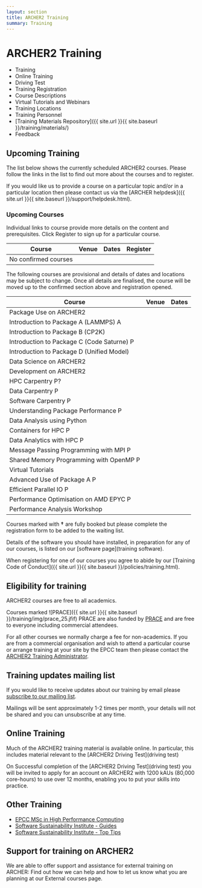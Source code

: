 ```yaml
---
layout: section
title: ARCHER2 Training
summary: Training 
---
```


# ARCHER2 Training #

* Training
* Online Training
* Driving Test
* Training Registration
* Course Descriptions
* Virtual Tutorials and Webinars
* Training Locations
* Training Personnel
* [Training Materials Repository]({{ site.url }}{{ site.baseurl }}/training/materials/)
* Feedback

## Upcoming Training

The list below shows the currently scheduled ARCHER2 courses. Please follow the links in the list to find out more about the courses and to register.

If you would like us to provide a course on a particular topic and/or in a particular location then please contact us via the [ARCHER helpdesk]({{ site.url }}{{ site.baseurl }}/support/helpdesk.html).

### Upcoming Courses

Individual links to course provide more details on the content and prerequisites. Click Register to sign up for a particular course.

| Course | Venue | Dates | Register |
|---     | ---   | ---   | ---      |
| No confirmed courses 	| | |	|

The following courses are provisional and details of dates and locations may be subject to change.
Once all details are finalised, the course will be moved up to the confirmed section above and registration opened.

| Course | Venue | Dates | 
|---     | ---   | ---   | 
| Package Use on ARCHER2	| | |	|
| Introduction to Package A (LAMMPS)	A		| | | |
| Introduction to Package B (CP2K)		| | | |
| Introduction to Package C (Code Saturne)	P		| | | |
| Introduction to Package D (Unified Model)		| | | |
| Data Science on ARCHER2		| | | |
| Development on ARCHER2		| | | |
| HPC Carpentry	P?		| | | |
| Data Carpentry	P		| | | |
| Software Carpentry	P		| | | |
| Understanding Package Performance	P		| | | |
| Data Analysis using Python		| | | |
| Containers for HPC	P		| | | |
| Data Analytics with HPC	P		| | | |
| Message Passing Programming with MPI	P		| | | |
| Shared Memory Programming with OpenMP	P		| | | |
| Virtual Tutorials		| | | |
| Advanced Use of Package A	P		| | | |
| Efficient Parallel IO	P		| | | |
| Performance Optimisation on AMD EPYC	P		| | | |
| Performance Analysis Workshop


Courses marked with **†** are fully booked but please complete the registration form to be added to the waiting list.

Details of the software you should have installed, in preparation for any of our courses, is listed on our [software page](training software).

When registering for one of our courses you agree to abide by our [Training Code of Conduct]({{ site.url }}{{ site.baseurl }}/policies/training.html).

## Eligibility for training

ARCHER2 courses are free to all academics.

Courses marked ![PRACE]({{ site.url }}{{ site.baseurl }}/training/img/prace_25.jfif) PRACE are also funded by [PRACE](http://www.prace-ri.eu/patcs-ptcs) and are free to everyone including commercial attendees.

For all other courses we normally charge a fee for non-academics. If you are from a commercial organisation and wish to attend a particular course or arrange training at your site by the EPCC team then please contact the [ARCHER2 Training Administrator](mailto:training@epcc.ed.ac.uk).

## Training updates mailing list

If you would like to receive updates about our training by email please [subscribe to our mailing list](https://www.jiscmail.ac.uk/cgi-bin/webadmin?SUBED1=ARCHER-TRAINING&A=1).

Mailings will be sent approximately 1-2 times per month, your details will not be shared and you can unsubscribe at any time.

## Online Training

Much of the ARCHER2 training material is available online. In particular, this includes material relevant to the [ARCHER2 Driving Test](driving test)

On Successful completion of the [ARCHER2 Driving Test](driving test) you will be invited to apply for an account on ARCHER2 with 1200 kAUs (80,000 core-hours) to use over 12 months, enabling you to put your skills into practice.

## Other Training

*    [EPCC MSc in High Performance Computing](http://www.epcc.ed.ac.uk/msc)
*   [ Software Sustainability Institute - Guides](http://www.software.ac.uk/resources/guides-everything)
*    [Software Sustainability Institute - Top Tips](http://www.software.ac.uk/resources/top-tips)

## Support for training on ARCHER2

We are able to offer support and assistance for external training on ARCHER: Find out how we can help and how to let us know what you are planning at our External courses page.